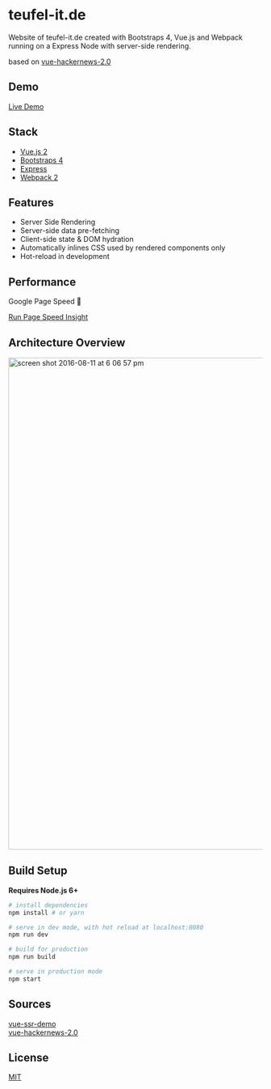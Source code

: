 # teufel-it.de

Website of teufel-it.de created with Bootstraps 4, Vue.js and Webpack running on a Express Node with server-side rendering.

based on [vue-hackernews-2.0](https://github.com/vuejs/vue-hackernews-2.0)

## Demo

[Live Demo](https://teufel-it.de/)

## Stack

- [Vue.js 2](https://vuejs.org/)
- [Bootstraps 4](https://v4-alpha.getbootstrap.com/)
- [Express](http://expressjs.com/de/)
- [Webpack 2](https://webpack.github.io/)

## Features

- Server Side Rendering
- Server-side data pre-fetching
- Client-side state & DOM hydration
- Automatically inlines CSS used by rendered components only
- Hot-reload in development
  
## Performance

Google Page Speed :100:

[Run Page Speed Insight](https://developers.google.com/speed/pagespeed/insights/?hl=de&url=teufel-it.de)  

## Architecture Overview

<img width="973" alt="screen shot 2016-08-11 at 6 06 57 pm" src="https://cloud.githubusercontent.com/assets/499550/17607895/786a415a-5fee-11e6-9c11-45a2cfdf085c.png">

## Build Setup

**Requires Node.js 6+**

``` bash
# install dependencies
npm install # or yarn

# serve in dev mode, with hot reload at localhost:8080
npm run dev

# build for production
npm run build

# serve in production mode
npm start
```

## Sources

[vue-ssr-demo](https://github.com/doabit/vue-ssr-starter-kit)   
[vue-hackernews-2.0](https://github.com/vuejs/vue-hackernews-2.0)

## License

[MIT](http://opensource.org/licenses/MIT)
